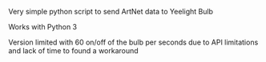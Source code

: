 Very simple python script to send ArtNet data to Yeelight Bulb

Works with Python 3

Version limited with 60 on/off of the bulb per seconds due to API limitations and lack of time to found a workaround
